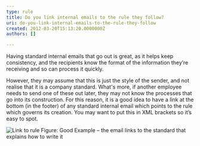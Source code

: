 ```yaml
---
type: rule
title: Do you link internal emails to the rule they follow?
uri: do-you-link-internal-emails-to-the-rule-they-follow
created: 2012-03-20T15:13:20.0000000Z
authors: []

---
```




<span class='intro'> Having standard internal emails that go out is great, as it helps keep consistency, and the recipients know the format of the information they’re receiving and so can process it quickly. </span>

<p>However, they may assume that this is just the style of the sender, and not realise that it is a company standard. What's more, if another employee needs to send one of these out later, they may not know the processes that go into its construction. For this reason, it is a good idea to have a link at the bottom (in the footer) of any standard internal email which points to the rule which governs its creation. You may want to put this in XML brackets so it’s easy to spot.</p>
<img border="0" class="ms-rteCustom-ImageArea" alt="Link to rule" src="/Communication/RulesToBetterEmail/PublishingImages/link-to-rule.jpg" />
<span class="ms-rteCustom-FigureGood">Figure&#58; Good Example – the email links to the standard that explains how to write it</span>


